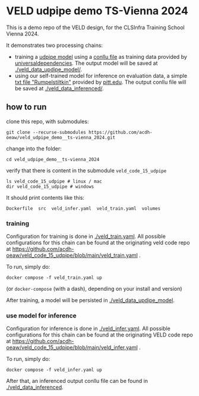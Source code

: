 
# VELD udpipe demo TS-Vienna 2024

This is a demo repo of the VELD design, for the CLSInfra Training School Vienna 2024.

It demonstrates two processing chains: 
- training a [udpipe model](https://lindat.mff.cuni.cz/services/udpipe/) using a [conllu
  file](./veld_data_training/en_ewt-ud.conllu) as training data provided by
[universaldependencies](https://github.com/UniversalDependencies/UD_English-EWT/tree/master). The
output model will be saved at [./veld_data_updipe_model/](./veld_data_updipe_model/).
- using our self-trained model for inference on evaluation data, a simple [txt file
  "Rumpelstiltkin"](./veld_data_eval/rumpelstiltskin.txt) provided by
[pitt.edu](https://sites.pitt.edu/~dash/grimm055.html). The output conllu file will be saved at
[./veld_data_inferenced/](./veld_data_inferenced/).

## how to run

clone this repo, with submodules:
```
git clone --recurse-submodules https://github.com/acdh-oeaw/veld_udpipe_demo__ts-vienna_2024.git
```

change into the folder:
```
cd veld_udpipe_demo__ts-vienna_2024
```

verify that there is content in the submodule `veld_code_15_udpipe`
```
ls veld_code_15_udpipe # linux / mac
dir veld_code_15_udpipe # windows
```
It should print contents like this:
```
Dockerfile  src  veld_infer.yaml  veld_train.yaml  volumes
```


### training

Configuration for training is done in [./veld_train.yaml](./veld_train.yaml). All possible
configurations for this chain can be found at the originating veld code repo at https://github.com/acdh-oeaw/veld_code_15_udpipe/blob/main/veld_train.yaml .

To run, simply do:
```
docker compose -f veld_train.yaml up
```
(or `docker-compose` (with a dash), depending on your install and version)

After training, a model will be persisted in [./veld_data_updipe_model](./veld_data_updipe_model/).

### use model for inference

Configuration for inference is done in [./veld_infer.yaml](./veld_infer.yaml). All possible
configurations for this chain can be found at the originating VELD code repo at
https://github.com/acdh-oeaw/veld_code_15_udpipe/blob/main/veld_infer.yaml .

To run, simply do:
```
docker compose -f veld_infer.yaml up
```

After that, an inferenced output conllu file can be found in
[./veld_data_inferenced](./veld_data_inferenced/).

